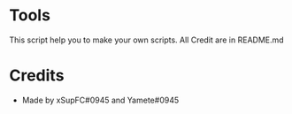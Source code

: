 # Tools
This script help you to make your own scripts. All Credit are in README.md

# Credits
- Made by xSupFC#0945 and Yamete#0945
